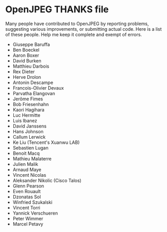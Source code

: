 # OpenJPEG THANKS file

Many people have contributed to OpenJPEG by reporting problems, suggesting various improvements,
or submitting actual code. Here is a list of these people. Help me keep
it complete and exempt of errors.

* Giuseppe Baruffa
* Ben Boeckel
* Aaron Boxer
* David Burken
* Matthieu Darbois
* Rex Dieter
* Herve Drolon
* Antonin Descampe
* Francois-Olivier Devaux
* Parvatha Elangovan
* Jerôme Fimes
* Bob Friesenhahn
* Kaori Hagihara
* Luc Hermitte
* Luis Ibanez
* David Janssens
* Hans Johnson
* Callum Lerwick
* Ke Liu (Tencent's Xuanwu LAB)
* Sebastien Lugan
* Benoit Macq
* Mathieu Malaterre
* Julien Malik
* Arnaud Maye
* Vincent Nicolas
* Aleksander Nikolic (Cisco Talos)
* Glenn Pearson
* Even Rouault
* Dzonatas Sol
* Winfried Szukalski
* Vincent Torri
* Yannick Verschueren
* Peter Wimmer
* Marcel Petavy

